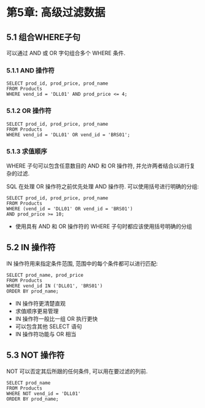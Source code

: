 # 第5章: 高级过滤数据 #

## 5.1 组合WHERE子句 ##

可以通过 AND 或 OR 字句组合多个 WHERE 条件.

### 5.1.1 AND 操作符 ###

```
SELECT prod_id, prod_price, prod_name
FROM Products
WHERE vend_id = 'DLL01' AND prod_price <= 4;
```

### 5.1.2 OR 操作符 ###

```
SELECT prod_id, prod_price, prod_name
FROM Products
WHERE vend_id = 'DLL01' OR vend_id = 'BRS01';
```

### 5.1.3 求值顺序 ###

WHERE 子句可以包含任意数目的 AND 和 OR 操作符, 并允许两者结合以进行复杂的过滤.

SQL 在处理 OR 操作符之前优先处理 AND 操作符. 可以使用括号进行明确的分组:

```
SELECT prod_id, prod_price, prod_name
FROM Products
WHERE (vend_id = 'DLL01' OR vend_id = 'BRS01')
AND prod_price >= 10;
```

- 使用具有 AND 和 OR 操作符的 WHERE 子句时都应该使用括号明确的分组

## 5.2 IN 操作符 ##

IN 操作符用来指定条件范围, 范围中的每个条件都可以进行匹配:

```
SELECT prod_name, prod_price
FROM Products
WHERE vend_id IN ('DLL01', 'BRS01')
ORDER BY prod_name;
```

- IN 操作符更清楚直观
- 求值顺序更易管理
- IN 操作符一般比一组 OR 执行更快
- 可以包含其他 SELECT 语句
- IN 操作符功能与 OR 相当

## 5.3 NOT 操作符 ##

NOT 可以否定其后所跟的任何条件, 可以用在要过滤的列前.

```
SELECT prod_name
FROM Products
WHERE NOT vend_id = 'DLL01'
ORDER BY prod_name;
```
